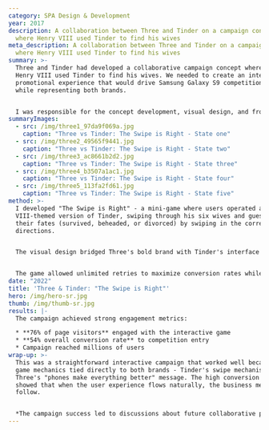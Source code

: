 ```yaml
---
category: SPA Design & Development
year: 2017
description: A collaboration between Three and Tinder on a campaign concept
  where Henry VIII used Tinder to find his wives
meta_description: A collaboration between Three and Tinder on a campaign concept
  where Henry VIII used Tinder to find his wives
summary: >-
  Three and Tinder had developed a collaborative campaign concept where King
  Henry VIII used Tinder to find his wives. We needed to create an interactive
  promotional experience that would drive Samsung Galaxy S9 competition entries
  while representing both brands.


  I was responsible for the concept development, visual design, and front-end implementation of the interactive experience.
summaryImages:
  - src: /img/three1_97da9f069a.jpg
    caption: "Three vs Tinder: The Swipe is Right - State one"
  - src: /img/three2_49565f9441.jpg
    caption: "Three vs Tinder: The Swipe is Right - State two"
  - src: /img/three3_ac8661b2d2.jpg
    caption: "Three vs Tinder: The Swipe is Right - State three"
  - src: /img/three4_b3507a1ac1.jpg
    caption: "Three vs Tinder: The Swipe is Right - State four"
  - src: /img/three5_113fa2fd61.jpg
    caption: "Three vs Tinder: The Swipe is Right - State five"
method: >-
  I developed "The Swipe is Right" - a mini-game where users operated a Henry
  VIII-themed version of Tinder, swiping through his six wives and guessing
  their fates (survived, beheaded, or divorced) by swiping in the correct
  directions.


  The visual design bridged Three's bold brand with Tinder's interface patterns, unified through Tudor-era imagery. I built the experience in Vue.js with smooth swiping animations, working alongside a backend developer handling the Laravel integration for competition entries.


  The game allowed unlimited retries to maximize conversion rates while guiding users naturally toward the competition entry form.
date: "2022"
title: 'Three & Tinder: "The Swipe is Right"'
hero: /img/hero-sr.jpg
thumb: /img/thumb-sr.jpg
results: |-
  The campaign achieved strong engagement metrics:

  * **76% of page visitors** engaged with the interactive game
  * **54% overall conversion rate** to competition entry
  * Campaign reached millions of users
wrap-up: >-
  This was a straightforward interactive campaign that worked well because the
  game mechanics tied directly to both brands - Tinder's swipe mechanism and
  Three's "phones make everything better" message. The high conversion rates
  showed that when the user experience flows naturally, the business metrics
  follow.


  *The campaign success led to discussions about future collaborative projects.*
---
```

